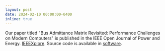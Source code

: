 ```yaml
---
layout: post
date: 2024-02-10 00:00:00-0400
inline: true
---
```


Our paper titled "Bus Admittance Matrix Revisited: Performance Challenges on
Modern Computers" is published in the IEEE Open Journal of Power and Energy.
[IEEEXplore](https://ieeexplore.ieee.org/abstract/document/10436083). Source
code is available in [software](/software).
